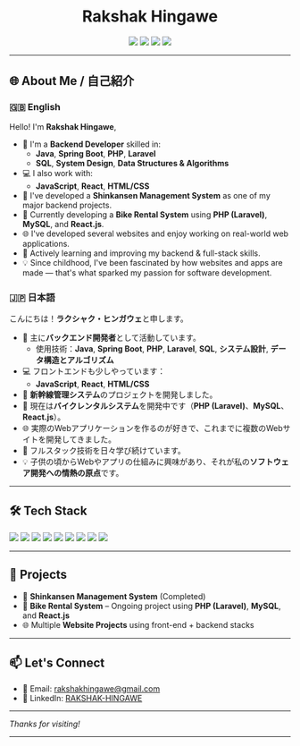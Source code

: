 <h1 align="center">Rakshak Hingawe </h1>
<p align="center">
  <img src="https://img.shields.io/badge/Backend%20Developer-Java%20%7C%20SpringBoot-blue?style=flat-square&logo=java&logoColor=white" />
  <img src="https://img.shields.io/badge/Backend%20Developer-PHP%20%7C%20Laravel-777BB4?style=flat-square&logo=php&logoColor=white" />
  <img src="https://img.shields.io/badge/Data%20Structures%20&%20Algorithms-Expert-yellow?style=flat-square&logo=leetcode" />
  <img src="https://img.shields.io/badge/System%20Design-Enthusiast-green?style=flat-square" />
</p>

---

## 🌐 About Me / 自己紹介

### 🇬🇧 English

Hello! I'm **Rakshak Hingawe**, 

- 🚀 I'm a **Backend Developer** skilled in:
  - **Java**, **Spring Boot**, **PHP**, **Laravel**
  - **SQL**, **System Design**, **Data Structures & Algorithms**
- 💻 I also work with:
  - **JavaScript**, **React**, **HTML/CSS**
- 🔧 I've developed a **Shinkansen Management System** as one of my major backend projects.
- 🛵 Currently developing a **Bike Rental System** using **PHP (Laravel)**, **MySQL**, and **React.js**.
- 🌐 I've developed several websites and enjoy working on real-world web applications.
- 🌱 Actively learning and improving my backend & full-stack skills.
- 💡 Since childhood, I've been fascinated by how websites and apps are made — that's what sparked my passion for software development.

### 🇯🇵 日本語

こんにちは！**ラクシャク・ヒンガウェ**と申します。

- 🚀 主に**バックエンド開発者**として活動しています。
  - 使用技術：**Java**, **Spring Boot**, **PHP**, **Laravel**, **SQL**, **システム設計**, **データ構造とアルゴリズム**
- 💻 フロントエンドも少しやっています：
  - **JavaScript**, **React**, **HTML/CSS**
- 🚄 **新幹線管理システム**のプロジェクトを開発しました。
- 🛵 現在は**バイクレンタルシステム**を開発中です（**PHP (Laravel)**、**MySQL**、**React.js**）。
- 🌐 実際のWebアプリケーションを作るのが好きで、これまでに複数のWebサイトを開発してきました。
- 🌱 フルスタック技術を日々学び続けています。
- 💡 子供の頃からWebやアプリの仕組みに興味があり、それが私の**ソフトウェア開発への情熱の原点**です。

---

## 🛠 Tech Stack

<p align="left">
  <img src="https://img.shields.io/badge/Java-007396?style=flat&logo=java&logoColor=white" />
  <img src="https://img.shields.io/badge/Spring%20Boot-6DB33F?style=flat&logo=spring-boot&logoColor=white" />
  <img src="https://img.shields.io/badge/PHP-777BB4?style=flat&logo=php&logoColor=white" />
  <img src="https://img.shields.io/badge/Laravel-FF2D20?style=flat&logo=laravel&logoColor=white" />
  <img src="https://img.shields.io/badge/SQL-4479A1?style=flat&logo=postgresql&logoColor=white" />
  <img src="https://img.shields.io/badge/JavaScript-F7DF1E?style=flat&logo=javascript&logoColor=black" />
  <img src="https://img.shields.io/badge/React-20232A?style=flat&logo=react&logoColor=61DAFB" />
  <img src="https://img.shields.io/badge/HTML-E34F26?style=flat&logo=html5&logoColor=white" />
  <img src="https://img.shields.io/badge/CSS-1572B6?style=flat&logo=css3&logoColor=white" />
</p>

---

## 🚧 Projects

- 🔧 **Shinkansen Management System** (Completed)
- 🛵 **Bike Rental System** – Ongoing project using **PHP (Laravel)**, **MySQL**, and **React.js**
- 🌐 Multiple **Website Projects** using front-end + backend stacks

---

## 📫 Let's Connect

- 📩 Email: rakshakhingawe@gmail.com  
- 💼 LinkedIn: [RAKSHAK-HINGAWE](https://linkedin.com/in/rakshak-hingawe)

---

_Thanks for visiting!_

---
